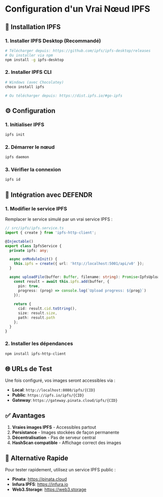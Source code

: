 # Configuration d'un Vrai Nœud IPFS

## 🚀 **Installation IPFS**

### **1. Installer IPFS Desktop (Recommandé)**
```bash
# Télécharger depuis: https://github.com/ipfs/ipfs-desktop/releases
# Ou installer via npm
npm install -g ipfs-desktop
```

### **2. Installer IPFS CLI**
```bash
# Windows (avec Chocolatey)
choco install ipfs

# Ou télécharger depuis: https://dist.ipfs.io/#go-ipfs
```

## ⚙️ **Configuration**

### **1. Initialiser IPFS**
```bash
ipfs init
```

### **2. Démarrer le nœud**
```bash
ipfs daemon
```

### **3. Vérifier la connexion**
```bash
ipfs id
```

## 🔧 **Intégration avec DEFENDR**

### **1. Modifier le service IPFS**
Remplacer le service simulé par un vrai service IPFS :

```typescript
// src/ipfs/ipfs.service.ts
import { create } from 'ipfs-http-client';

@Injectable()
export class IpfsService {
  private ipfs: any;

  async onModuleInit() {
    this.ipfs = create({ url: 'http://localhost:5001/api/v0' });
  }

  async uploadFile(buffer: Buffer, filename: string): Promise<IpfsUploadResult> {
    const result = await this.ipfs.add(buffer, {
      pin: true,
      progress: (prog) => console.log(`Upload progress: ${prog}`)
    });
    
    return {
      cid: result.cid.toString(),
      size: result.size,
      path: result.path
    };
  }
}
```

### **2. Installer les dépendances**
```bash
npm install ipfs-http-client
```

## 🌐 **URLs de Test**

Une fois configuré, vos images seront accessibles via :
- **Local**: `http://localhost:8080/ipfs/{CID}`
- **Public**: `https://ipfs.io/ipfs/{CID}`
- **Gateway**: `https://gateway.pinata.cloud/ipfs/{CID}`

## ✅ **Avantages**

1. **Vraies images IPFS** - Accessibles partout
2. **Persistance** - Images stockées de façon permanente
3. **Décentralisation** - Pas de serveur central
4. **HashScan compatible** - Affichage correct des images

## 🎯 **Alternative Rapide**

Pour tester rapidement, utilisez un service IPFS public :
- **Pinata**: https://pinata.cloud
- **Infura IPFS**: https://infura.io
- **Web3.Storage**: https://web3.storage



